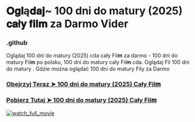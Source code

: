 # 𝐎𝐠𝐥ą𝐝𝐚𝐣~ 100 dni do matury (2025) 𝐜𝐚ł𝐲 𝐟𝐢𝐥𝐦 za Darmo Vider

### .github

Oglądaj 100 dni do matury (2025) cda cały Fil𝐦 za darmo - 100 dni do matury Fil𝐦 po polsku, 100 dni do matury caly Fil𝐦 cda. Oglądaj Fil 100 dni do matury . Gdzie można oglądać 100 dni do matury Fily za Darmo

### [Obejrzyj Teraz ➤ 100 dni do matury (2025) Cały Fil𝐦](https://epicscreen.fun/pl/movie/1327145/100-dni-do-matury-geti🔥)

### [Pobierz Tutaj ➤ 100 dni do matury (2025) Cały Fil𝐦](https://epicscreen.fun/pl/movie/1327145/100-dni-do-matury-geti🔥)

<a href="https://epicscreen.fun/pl/movie/1327145/100-dni-do-matury-geti🔥" rel="nofollow"><img src="https://image.tmdb.org/t/p/w300/8H82bgf0t9E9oQquGhabm9UQVyq.jpg" alt="watch_full_movie" data-canonical-src="https://image.tmdb.org/t/p/w300/8H82bgf0t9E9oQquGhabm9UQVyq.jpg" style="max-width: 100%;"></a>
